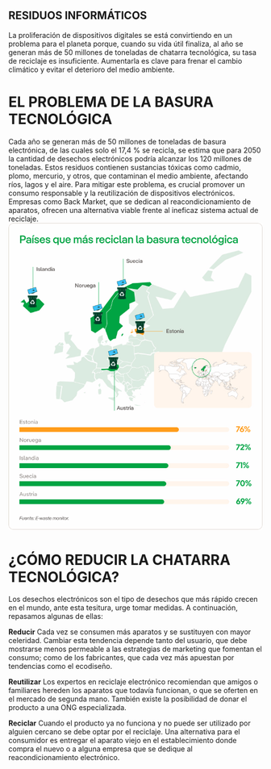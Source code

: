 ## RESIDUOS INFORMÁTICOS


La proliferación de dispositivos digitales se está convirtiendo en un problema para el planeta porque, cuando su vida útil finaliza, al año se generan más de 50 millones de toneladas de chatarra tecnológica, su tasa de reciclaje es insuficiente.
Aumentarla es clave para frenar el cambio climático y evitar el deterioro del medio ambiente.

# EL PROBLEMA DE LA BASURA TECNOLÓGICA

Cada año se generan más de 50 millones de toneladas de basura electrónica, de las cuales solo el 17,4 % se recicla, se estima que para 2050 la cantidad de desechos electrónicos podría alcanzar los 120 millones de toneladas. Estos residuos contienen sustancias tóxicas como cadmio, plomo, mercurio, y otros, que contaminan el medio ambiente, afectando ríos, lagos y el aire. Para mitigar este problema, es crucial promover un consumo responsable y la reutilización de dispositivos electrónicos. Empresas como Back Market, que se dedican al reacondicionamiento de aparatos, ofrecen una alternativa viable frente al ineficaz sistema actual de reciclaje.
![Reciclar](img/reciclar.jpg)



# ¿CÓMO REDUCIR LA CHATARRA TECNOLÓGICA?

Los desechos electrónicos son el tipo de desechos que más rápido crecen en el mundo, ante esta tesitura, urge tomar medidas. A continuación, repasamos algunas de ellas:

 **Reducir**
 Cada vez se consumen más aparatos y se sustituyen con mayor celeridad. Cambiar esta tendencia depende tanto del usuario, que debe mostrarse menos permeable a las estrategias de marketing que fomentan el consumo; como de los fabricantes, que cada vez
 más apuestan por tendencias como el ecodiseño.

**Reutilizar**
Los expertos en reciclaje electrónico recomiendan que amigos o familiares hereden los aparatos que todavía funcionan, o que se oferten en el mercado de segunda mano. También existe la posibilidad de donar el producto a una ONG especializada.

 **Reciclar**
 Cuando el producto ya no funciona y no puede ser utilizado por alguien cercano se debe optar por el reciclaje. Una alternativa para el consumidor es entregar el aparato viejo en el establecimiento donde compra el nuevo o a alguna empresa que se
 dedique al reacondicionamiento electrónico.
